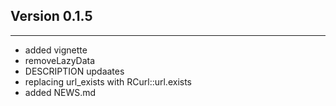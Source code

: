 ## Version 0.1.5

---

 - added vignette
 - removeLazyData
 - DESCRIPTION updaates
 - replacing url_exists with RCurl::url.exists
 - added NEWS.md
 
